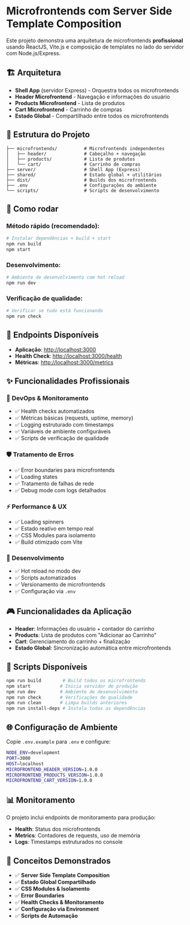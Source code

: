 # Microfrontends com Server Side Template Composition

Este projeto demonstra uma arquitetura de microfrontends **profissional** usando ReactJS, Vite.js e composição de templates no lado do servidor com Node.js/Express.

## 🏗️ Arquitetura

- **Shell App** (servidor Express) - Orquestra todos os microfrontends
- **Header Microfrontend** - Navegação e informações do usuário
- **Products Microfrontend** - Lista de produtos
- **Cart Microfrontend** - Carrinho de compras
- **Estado Global** - Compartilhado entre todos os microfrontends

## 📁 Estrutura do Projeto

```
├── microfrontends/          # Microfrontends independentes
│   ├── header/              # Cabeçalho + navegação
│   ├── products/            # Lista de produtos
│   └── cart/                # Carrinho de compras
├── server/                  # Shell App (Express)
├── shared/                  # Estado global + utilitários
├── dist/                    # Builds dos microfrontends
├── .env                     # Configurações do ambiente
└── scripts/                 # Scripts de desenvolvimento
```

## 🚀 Como rodar

### Método rápido (recomendado):
```bash
# Instalar dependências + build + start
npm run build
npm start
```

### Desenvolvimento:
```bash
# Ambiente de desenvolvimento com hot reload
npm run dev
```

### Verificação de qualidade:
```bash
# Verificar se tudo está funcionando
npm run check
```

## 🎯 Endpoints Disponíveis

- **Aplicação**: [http://localhost:3000](http://localhost:3000)
- **Health Check**: [http://localhost:3000/health](http://localhost:3000/health)
- **Métricas**: [http://localhost:3000/metrics](http://localhost:3000/metrics)

## ✨ Funcionalidades Profissionais

### 🔧 **DevOps & Monitoramento**
- ✅ Health checks automatizados
- ✅ Métricas básicas (requests, uptime, memory)
- ✅ Logging estruturado com timestamps
- ✅ Variáveis de ambiente configuráveis
- ✅ Scripts de verificação de qualidade

### 🛡️ **Tratamento de Erros**
- ✅ Error boundaries para microfrontends
- ✅ Loading states
- ✅ Tratamento de falhas de rede
- ✅ Debug mode com logs detalhados

### ⚡ **Performance & UX**
- ✅ Loading spinners
- ✅ Estado reativo em tempo real
- ✅ CSS Modules para isolamento
- ✅ Build otimizado com Vite

### 🔄 **Desenvolvimento**
- ✅ Hot reload no modo dev
- ✅ Scripts automatizados
- ✅ Versionamento de microfrontends
- ✅ Configuração via `.env`

## 🎮 Funcionalidades da Aplicação

- **Header**: Informações do usuário + contador do carrinho
- **Products**: Lista de produtos com "Adicionar ao Carrinho"
- **Cart**: Gerenciamento do carrinho + finalização
- **Estado Global**: Sincronização automática entre microfrontends

## 🔧 Scripts Disponíveis

```bash
npm run build        # Build todos os microfrontends
npm start           # Inicia servidor de produção
npm run dev         # Ambiente de desenvolvimento
npm run check       # Verificações de qualidade
npm run clean       # Limpa builds anteriores
npm run install-deps # Instala todas as dependências
```

## 🌐 Configuração de Ambiente

Copie `.env.example` para `.env` e configure:

```bash
NODE_ENV=development
PORT=3000
HOST=localhost
MICROFRONTEND_HEADER_VERSION=1.0.0
MICROFRONTEND_PRODUCTS_VERSION=1.0.0
MICROFRONTEND_CART_VERSION=1.0.0
```

## 📊 Monitoramento

O projeto inclui endpoints de monitoramento para produção:

- **Health**: Status dos microfrontends
- **Metrics**: Contadores de requests, uso de memória
- **Logs**: Timestamps estruturados no console

## 🎯 Conceitos Demonstrados

- ✅ **Server Side Template Composition**
- ✅ **Estado Global Compartilhado**
- ✅ **CSS Modules & Isolamento**
- ✅ **Error Boundaries**
- ✅ **Health Checks & Monitoramento**
- ✅ **Configuração via Environment**
- ✅ **Scripts de Automação**
